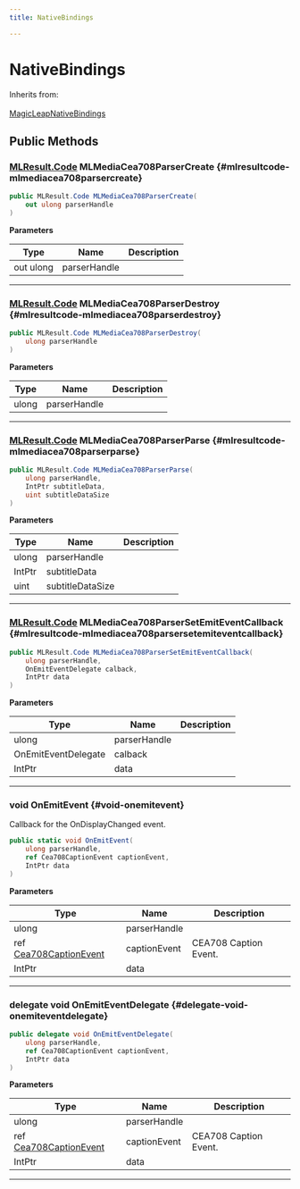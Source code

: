 ```yaml
---
title: NativeBindings

---
```


# NativeBindings







Inherits from: <br></br>[MagicLeapNativeBindings](/versioned_docs/version-22-May-2023/unity-api/api/UnityEngine.XR.MagicLeap.Native/MagicLeapNativeBindings/UnityEngine.XR.MagicLeap.Native.MagicLeapNativeBindings.md)




## Public Methods

### [MLResult.Code](/versioned_docs/version-22-May-2023/unity-api/api/UnityEngine.XR.MagicLeap/UnityEngine.XR.MagicLeap.MLResult.md#enums-code) MLMediaCea708ParserCreate {#mlresultcode-mlmediacea708parsercreate}

```csharp
public MLResult.Code MLMediaCea708ParserCreate(
    out ulong parserHandle
)
```


**Parameters**

| Type | Name  | Description  | 
|--|--|--|
| out ulong |parserHandle||






-----------

### [MLResult.Code](/versioned_docs/version-22-May-2023/unity-api/api/UnityEngine.XR.MagicLeap/UnityEngine.XR.MagicLeap.MLResult.md#enums-code) MLMediaCea708ParserDestroy {#mlresultcode-mlmediacea708parserdestroy}

```csharp
public MLResult.Code MLMediaCea708ParserDestroy(
    ulong parserHandle
)
```


**Parameters**

| Type | Name  | Description  | 
|--|--|--|
| ulong |parserHandle||






-----------

### [MLResult.Code](/versioned_docs/version-22-May-2023/unity-api/api/UnityEngine.XR.MagicLeap/UnityEngine.XR.MagicLeap.MLResult.md#enums-code) MLMediaCea708ParserParse {#mlresultcode-mlmediacea708parserparse}

```csharp
public MLResult.Code MLMediaCea708ParserParse(
    ulong parserHandle,
    IntPtr subtitleData,
    uint subtitleDataSize
)
```


**Parameters**

| Type | Name  | Description  | 
|--|--|--|
| ulong |parserHandle||
| IntPtr |subtitleData||
| uint |subtitleDataSize||






-----------

### [MLResult.Code](/versioned_docs/version-22-May-2023/unity-api/api/UnityEngine.XR.MagicLeap/UnityEngine.XR.MagicLeap.MLResult.md#enums-code) MLMediaCea708ParserSetEmitEventCallback {#mlresultcode-mlmediacea708parsersetemiteventcallback}

```csharp
public MLResult.Code MLMediaCea708ParserSetEmitEventCallback(
    ulong parserHandle,
    OnEmitEventDelegate calback,
    IntPtr data
)
```


**Parameters**

| Type | Name  | Description  | 
|--|--|--|
| ulong |parserHandle||
| OnEmitEventDelegate |calback||
| IntPtr |data||






-----------

### void OnEmitEvent {#void-onemitevent}

Callback for the OnDisplayChanged event. 

```csharp
public static void OnEmitEvent(
    ulong parserHandle,
    ref Cea708CaptionEvent captionEvent,
    IntPtr data
)
```


**Parameters**

| Type | Name  | Description  | 
|--|--|--|
| ulong |parserHandle||
| ref [Cea708CaptionEvent](/versioned_docs/version-22-May-2023/unity-api/api/UnityEngine.XR.MagicLeap/MLMedia/ParserCEA708/NativeBindings/UnityEngine.XR.MagicLeap.MLMedia.ParserCEA708.NativeBindings.Cea708CaptionEvent.md) |captionEvent|CEA708 Caption Event. |
| IntPtr |data||






-----------

### delegate void OnEmitEventDelegate {#delegate-void-onemiteventdelegate}

```csharp
public delegate void OnEmitEventDelegate(
    ulong parserHandle,
    ref Cea708CaptionEvent captionEvent,
    IntPtr data
)
```


**Parameters**

| Type | Name  | Description  | 
|--|--|--|
| ulong |parserHandle||
| ref [Cea708CaptionEvent](/versioned_docs/version-22-May-2023/unity-api/api/UnityEngine.XR.MagicLeap/MLMedia/ParserCEA708/NativeBindings/UnityEngine.XR.MagicLeap.MLMedia.ParserCEA708.NativeBindings.Cea708CaptionEvent.md) |captionEvent|CEA708 Caption Event. |
| IntPtr |data||






-----------


